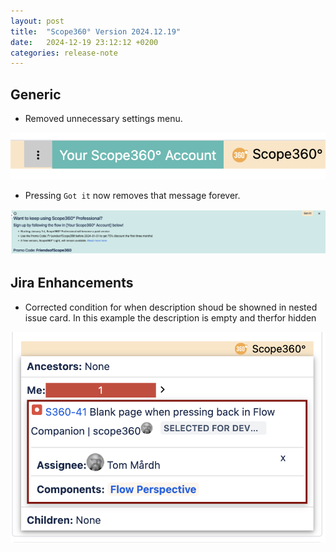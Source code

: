 ```yaml
---
layout: post
title:  "Scope360° Version 2024.12.19"
date:   2024-12-19 23:12:12 +0200
categories: release-note
---
```

## Generic

- Removed unnecessary settings menu.

![release-note](/assets/images/release-notes/20241219-03.png)

- Pressing `Got it` now removes that message forever.

![release-note-full](/assets/images/release-notes/20241219-01.png)

## Jira Enhancements

- Corrected condition for when description shoud be showned in nested issue card. In this example the description is empty and therfor hidden

![release-note](/assets/images/release-notes/20241219-02.png)
